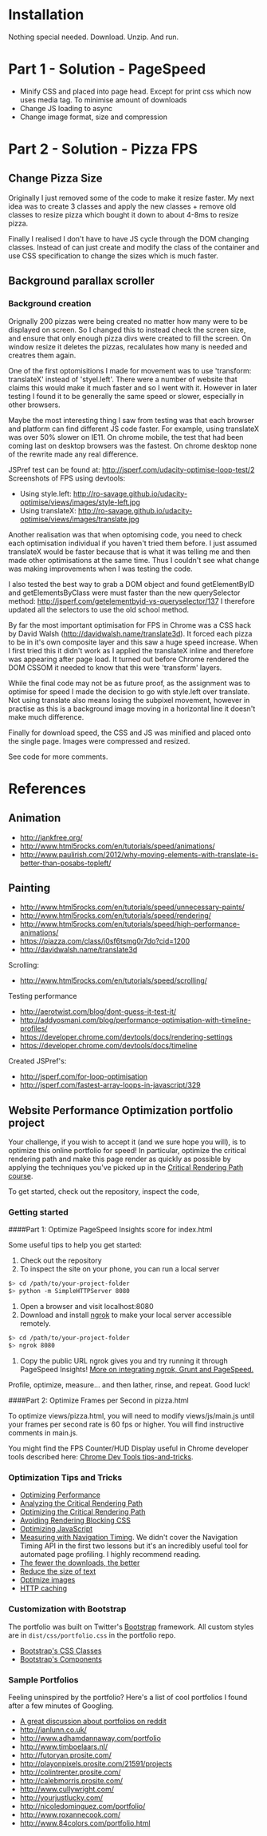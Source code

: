 # Installation #

Nothing special needed. Download. Unzip. And run.

# Part 1 - Solution - PageSpeed #
* Minify CSS and placed into page head. Except for print css which now uses media tag. To minimise amount of downloads
* Change JS loading to async
* Change image format, size and compression

# Part 2 - Solution - Pizza FPS #
## Change Pizza Size ##
Originally I just removed some of the code to make it resize faster. My next idea was to create 3 classes and apply the new classes + remove old classes to resize pizza which bought it down to about 4-8ms to resize pizza.

Finally I realised I don't have to have JS cycle through the DOM changing classes. Instead of can just create and modify the class of the container and use CSS specification to change the sizes which is much faster.

## Background parallax scroller ##
### Background creation ###
Orignally 200 pizzas were being created no matter how many were to be displayed on screen.
So I changed this to instead check the screen size, and ensure that only enough pizza divs were created to fill the screen.
On window resize it deletes the pizzas, recalulates how many is needed and creatres them again.

One of the first optomisitions I made for movement was to use 'transform: translateX' instead of 'styel.left'.
There were a number of website that claims this would make it much faster and so I went with it. However in later testing I found it to be generally the same speed or slower,
especially in other browsers.

Maybe the most interesting thing I saw from testing was that each browser and platform can find different JS code faster.
For example, using translateX was over 50% slower on IE11. On chrome mobile, the test that had been coming last on desktop browsers was the fastest. On chrome desktop none of the rewrite made any real difference.

JSPref test can be found at: http://jsperf.com/udacity-optimise-loop-test/2
Screenshots of FPS using devtools: 
* Using style.left: http://ro-savage.github.io/udacity-optimise/views/images/style-left.jpg
* Using translateX: http://ro-savage.github.io/udacity-optimise/views/images/translate.jpg

Another realisation was that when optomising code, you need to check each optimisation individual if you haven't tried them before. I just assumed translateX would be faster because that is what it was telling me and then made other optimisations at the same time. Thus I couldn't see what change was making improvements when I was testing the code.

I also tested the best way to grab a DOM object and found getElementByID and getElementsByClass were must faster than the new querySelector method: http://jsperf.com/getelementbyid-vs-queryselector/137
I therefore updated all the selectors to use the old school method.

By far the most important optimisation for FPS in Chrome was a CSS hack by David Walsh (http://davidwalsh.name/translate3d). It forced each pizza to be in it's own composite layer and this saw a huge speed increase. When I first tried this it didn't work as I applied the translateX inline and therefore was appearing after page load. It turned out before Chrome rendered the DOM CSSOM it needed to know that this were 'transform' layers.

While the final code may not be as future proof, as the assignment was to optimise for speed I made the decision to go with style.left over translate. Not using translate also means losing the subpixel movement, however in practise as this is a background image moving in a horizontal line it doesn't make much difference.

Finally for download speed, the CSS and JS was minified and placed onto the single page. Images were compressed and resized.

See code for more comments.

# References #
## Animation ##
* http://jankfree.org/
* http://www.html5rocks.com/en/tutorials/speed/animations/
* http://www.paulirish.com/2012/why-moving-elements-with-translate-is-better-than-posabs-topleft/

## Painting ##
* http://www.html5rocks.com/en/tutorials/speed/unnecessary-paints/
* http://www.html5rocks.com/en/tutorials/speed/rendering/
* http://www.html5rocks.com/en/tutorials/speed/high-performance-animations/
* https://piazza.com/class/i0sf6tsmg0r7do?cid=1200
* http://davidwalsh.name/translate3d

Scrolling:
* http://www.html5rocks.com/en/tutorials/speed/scrolling/

Testing performance
* http://aerotwist.com/blog/dont-guess-it-test-it/
* http://addyosmani.com/blog/performance-optimisation-with-timeline-profiles/
* https://developer.chrome.com/devtools/docs/rendering-settings
* https://developer.chrome.com/devtools/docs/timeline

Created JSPref's:
* http://jsperf.com/for-loop-optimisation
* http://jsperf.com/fastest-array-loops-in-javascript/329




## Website Performance Optimization portfolio project

Your challenge, if you wish to accept it (and we sure hope you will), is to optimize this online portfolio for speed! In particular, optimize the critical rendering path and make this page render as quickly as possible by applying the techniques you've picked up in the [Critical Rendering Path course](https://www.udacity.com/course/ud884).

To get started, check out the repository, inspect the code,

### Getting started

####Part 1: Optimize PageSpeed Insights score for index.html

Some useful tips to help you get started:

1. Check out the repository
1. To inspect the site on your phone, you can run a local server

  ```bash
  $> cd /path/to/your-project-folder
  $> python -m SimpleHTTPServer 8080
  ```

1. Open a browser and visit localhost:8080
1. Download and install [ngrok](https://ngrok.com/) to make your local server accessible remotely.

  ``` bash
  $> cd /path/to/your-project-folder
  $> ngrok 8080
  ```

1. Copy the public URL ngrok gives you and try running it through PageSpeed Insights! [More on integrating ngrok, Grunt and PageSpeed.](http://www.jamescryer.com/2014/06/12/grunt-pagespeed-and-ngrok-locally-testing/)

Profile, optimize, measure... and then lather, rinse, and repeat. Good luck!

####Part 2: Optimize Frames per Second in pizza.html

To optimize views/pizza.html, you will need to modify views/js/main.js until your frames per second rate is 60 fps or higher. You will find instructive comments in main.js. 

You might find the FPS Counter/HUD Display useful in Chrome developer tools described here: [Chrome Dev Tools tips-and-tricks](https://developer.chrome.com/devtools/docs/tips-and-tricks).

### Optimization Tips and Tricks
* [Optimizing Performance](https://developers.google.com/web/fundamentals/performance/ "web performance")
* [Analyzing the Critical Rendering Path](https://developers.google.com/web/fundamentals/performance/critical-rendering-path/analyzing-crp.html "analyzing crp")
* [Optimizing the Critical Rendering Path](https://developers.google.com/web/fundamentals/performance/critical-rendering-path/optimizing-critical-rendering-path.html "optimize the crp!")
* [Avoiding Rendering Blocking CSS](https://developers.google.com/web/fundamentals/performance/critical-rendering-path/render-blocking-css.html "render blocking css")
* [Optimizing JavaScript](https://developers.google.com/web/fundamentals/performance/critical-rendering-path/adding-interactivity-with-javascript.html "javascript")
* [Measuring with Navigation Timing](https://developers.google.com/web/fundamentals/performance/critical-rendering-path/measure-crp.html "nav timing api"). We didn't cover the Navigation Timing API in the first two lessons but it's an incredibly useful tool for automated page profiling. I highly recommend reading.
* <a href="https://developers.google.com/web/fundamentals/performance/optimizing-content-efficiency/eliminate-downloads.html">The fewer the downloads, the better</a>
* <a href="https://developers.google.com/web/fundamentals/performance/optimizing-content-efficiency/optimize-encoding-and-transfer.html">Reduce the size of text</a>
* <a href="https://developers.google.com/web/fundamentals/performance/optimizing-content-efficiency/image-optimization.html">Optimize images</a>
* <a href="https://developers.google.com/web/fundamentals/performance/optimizing-content-efficiency/http-caching.html">HTTP caching</a>

### Customization with Bootstrap
The portfolio was built on Twitter's <a href="http://getbootstrap.com/">Bootstrap</a> framework. All custom styles are in `dist/css/portfolio.css` in the portfolio repo.

* <a href="http://getbootstrap.com/css/">Bootstrap's CSS Classes</a>
* <a href="http://getbootstrap.com/components/">Bootstrap's Components</a>

### Sample Portfolios

Feeling uninspired by the portfolio? Here's a list of cool portfolios I found after a few minutes of Googling.

* <a href="http://www.reddit.com/r/webdev/comments/280qkr/would_anybody_like_to_post_their_portfolio_site/">A great discussion about portfolios on reddit</a>
* <a href="http://ianlunn.co.uk/">http://ianlunn.co.uk/</a>
* <a href="http://www.adhamdannaway.com/portfolio">http://www.adhamdannaway.com/portfolio</a>
* <a href="http://www.timboelaars.nl/">http://www.timboelaars.nl/</a>
* <a href="http://futoryan.prosite.com/">http://futoryan.prosite.com/</a>
* <a href="http://playonpixels.prosite.com/21591/projects">http://playonpixels.prosite.com/21591/projects</a>
* <a href="http://colintrenter.prosite.com/">http://colintrenter.prosite.com/</a>
* <a href="http://calebmorris.prosite.com/">http://calebmorris.prosite.com/</a>
* <a href="http://www.cullywright.com/">http://www.cullywright.com/</a>
* <a href="http://yourjustlucky.com/">http://yourjustlucky.com/</a>
* <a href="http://nicoledominguez.com/portfolio/">http://nicoledominguez.com/portfolio/</a>
* <a href="http://www.roxannecook.com/">http://www.roxannecook.com/</a>
* <a href="http://www.84colors.com/portfolio.html">http://www.84colors.com/portfolio.html</a>
